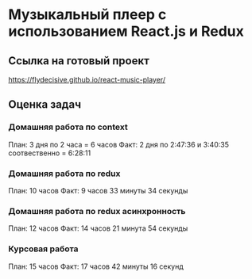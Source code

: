 # Музыкальный плеер с использованием React.js и Redux

## Ссылка на готовый проект
https://flydecisive.github.io/react-music-player/

## Оценка задач

### Домашняя работа по context

План: 3 дня по 2 часа = 6 часов
Факт: 2 дня по 2:47:36 и 3:40:35 соотвественно = 6:28:11

### Домашняя работа по redux

План: 10 часов
Факт: 9 часов 33 минуты 34 секунды

### Домашняя работа по redux асинхронность

План: 12 часов
Факт: 14 часов 21 минута 54 секунды

### Курсовая работа

План: 15 часов
Факт: 17 часов 42 минуты 16 секунд
